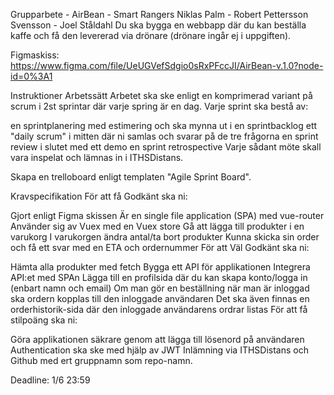 Grupparbete - AirBean - Smart Rangers
Niklas Palm - Robert Pettersson Svensson - Joel Ståldahl
Du ska bygga en webbapp där du kan beställa kaffe och få den levererad via drönare (drönare ingår ej i uppgiften).

Figmaskiss: https://www.figma.com/file/UeUGVefSdgio0sRxPFccJI/AirBean-v.1.0?node-id=0%3A1

Instruktioner
Arbetssätt
Arbetet ska ske enligt en komprimerad variant på scrum i 2st sprintar där varje spring är en dag. Varje sprint ska bestå av:

en sprintplanering med estimering och ska mynna ut i en sprintbacklog
ett "daily scrum" i mitten där ni samlas och svarar på de tre frågorna
en sprint review i slutet med ett demo
en sprint retrospective
Varje sådant möte skall vara inspelat och lämnas in i ITHSDistans.

Skapa en trelloboard enligt templaten "Agile Sprint Board".

Kravspecifikation
För att få Godkänt ska ni:

Gjort enligt Figma skissen
Är en single file application (SPA) med vue-router
Använder sig av Vuex med en Vuex store
Gå att lägga till produkter i en varukorg
I varukorgen ändra antal/ta bort produkter
Kunna skicka sin order och få ett svar med en ETA och ordernummer
För att Väl Godkänt ska ni:

Hämta alla produkter med fetch
Bygga ett API för applikationen
Integrera API:et med SPAn
Lägga till en profilsida där du kan skapa konto/logga in (enbart namn och email)
Om man gör en beställning när man är inloggad ska ordern kopplas till den inloggade användaren
Det ska även finnas en orderhistorik-sida där den inloggade användarens ordrar listas
För att få stilpoäng ska ni:

Göra applikationen säkrare genom att lägga till lösenord på användaren
Authentication ska ske med hjälp av JWT
Inlämning via ITHSDistans och Github med ert gruppnamn som repo-namn.

Deadline: 1/6 23:59
